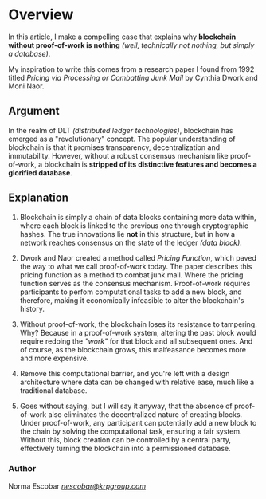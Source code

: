 # Overview

In this article, I make a compelling case that explains why **blockchain without proof-of-work is nothing** *(well, technically not nothing, but simply a database)*.

My inspiration to write this comes from a research paper I found from 1992 titled *Pricing via Processing or Combatting Junk Mail* by Cynthia Dwork and Moni Naor.

## Argument

In the realm of DLT *(distributed ledger technologies)*, blockchain has emerged as a "revolutionary" concept. The popular understanding of blockchain is that it promises transparency, decentralization and immutability. However, without a robust consensus mechanism like proof-of-work, a blockchain is **stripped of its distinctive features and becomes a glorified database**.

## Explanation

1. Blockchain is simply a chain of data blocks containing more data within, where each block is linked to the previous one through cryptographic hashes. The true innovations lie **not** in this structure, but in how a network reaches consensus on the state of the ledger *(data block)*.

2. Dwork and Naor created a method called *Pricing Function*, which paved the way to what we call proof-of-work today. The paper describes this pricing function as a method to combat junk mail. Where the pricing function serves as the consensus mechanism. Proof-of-work requires participants to perfom computational tasks to add a new block, and therefore, making it economically infeasible to alter the blockchain's history.

3. Without proof-of-work, the blockchain loses its resistance to tampering. Why? Because in a proof-of-work system, altering the past block would require redoing the *"work"* for that block and all subsequent ones. And of course, as the blockchain grows, this malfeasance becomes more and more expensive.

4. Remove this computational barrier, and you're left with a design architecture where data can be changed with relative ease, much like a traditional database.

5. Goes without saying, but I will say it anyway, that the absence of proof-of-work also eliminates the decentralized nature of creating blocks. Under proof-of-work, any participant can potentially add a new block to the chain by solving the computational task, ensuring a fair system. Without this, block creation can be controlled by a central party, effectively turning the blockchain into a permissioned database.

### Author

Norma Escobar
*nescobar@krpgroup.com*
